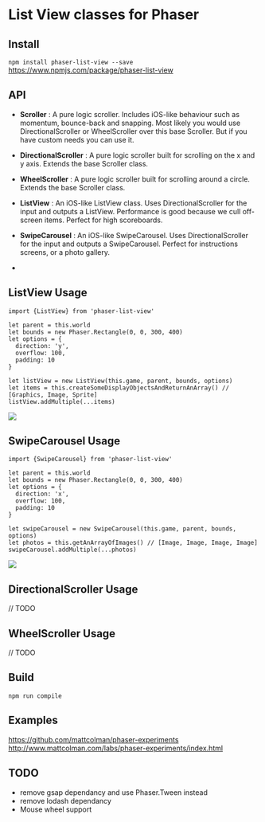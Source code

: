 # List View classes for Phaser

## Install
`npm install phaser-list-view --save`
https://www.npmjs.com/package/phaser-list-view

## API
- **Scroller** : A pure logic scroller. Includes iOS-like behaviour such as momentum, bounce-back and snapping. Most likely you would use DirectionalScroller or WheelScroller over this base Scroller. But if you have custom needs you can use it.
- **DirectionalScroller** : A pure logic scroller built for scrolling on the x and y axis. Extends the base Scroller class.
- **WheelScroller** : A pure logic scroller built for scrolling around a circle. Extends the base Scroller class. 
- **ListView** : An iOS-like ListView class. Uses DirectionalScroller for the input and outputs a ListView. Performance is good because we cull off-screen items.
Perfect for high scoreboards.
- **SwipeCarousel** : An iOS-like SwipeCarousel. Uses DirectionalScroller for the input and outputs a SwipeCarousel. Perfect for instructions screens, or a photo gallery.

- 
## ListView Usage
```
import {ListView} from 'phaser-list-view'

let parent = this.world
let bounds = new Phaser.Rectangle(0, 0, 300, 400)
let options = {
  direction: 'y',
  overflow: 100,
  padding: 10
}

let listView = new ListView(this.game, parent, bounds, options)
let items = this.createSomeDisplayObjectsAndReturnAnArray() // [Graphics, Image, Sprite]
listView.addMultiple(...items)
```
![](http://i.imgur.com/XgdgqYX.gif)

## SwipeCarousel Usage
```
import {SwipeCarousel} from 'phaser-list-view'

let parent = this.world
let bounds = new Phaser.Rectangle(0, 0, 300, 400)
let options = {
  direction: 'x',
  overflow: 100,
  padding: 10
}

let swipeCarousel = new SwipeCarousel(this.game, parent, bounds, options)
let photos = this.getAnArrayOfImages() // [Image, Image, Image, Image]
swipeCarousel.addMultiple(...photos)
```
![](http://i.imgur.com/Sp5aE0H.gif)

## DirectionalScroller Usage
// TODO
## WheelScroller Usage
// TODO

## Build
`npm run compile`

## Examples
https://github.com/mattcolman/phaser-experiments
http://www.mattcolman.com/labs/phaser-experiments/index.html

## TODO
- remove gsap dependancy and use Phaser.Tween instead
- remove lodash dependancy
- Mouse wheel support
